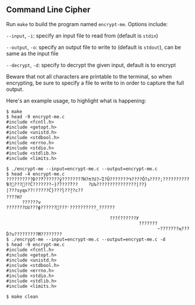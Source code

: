 ## Command Line Cipher

Run `make` to build the program named `encrypt-me`. Options include:

`--input`, `-i`: specify an input file to read from (default is `stdin`)

`--output`, `-o`: specify an output file to write to (default is `stdout`), can be same as the input file

`--decrypt`, `-d`: specify to decrypt the given input, default is to encrypt

Beware that not all characters are printable to the terminal, so when encrypting, be sure to specify a file to write to in order to capture the full output.

Here's an example usage, to highlight what is happening:

```
$ make
$ head -9 encrypt-me.c
#include <fcntl.h>
#include <getopt.h>
#include <unistd.h>
#include <stdbool.h>
#include <errno.h>
#include <stdio.h>
#include <stdlib.h>
#include <limits.h>

$ ./encrypt-me --input=encrypt-me.c --output=encrypt-me.c
$ head -4 encrypt-me.c
??????????Đ??ް???????ÿ????????Ή?π?Մ?ِ~Ί?Ǔ???????֏????Ő?ܪ????;??????????Ɓ?׈???΀??Č???????~}?ؑ?????̔??	?Ŀƕ???????????????|??}
|???syqx??!?????Ć}???ļ??̧??c??
????Η?
      ??????ν
???????ǅ???ф??????׉???ʳ??????????_??????

                                       ???ſ??????У
                                                  ???????
                                                         ~???????ӎ???Ď?ʋ?????????Ħ????????
$ ./encrypt-me --input=encrypt-me.c --output=encrypt-me.c -d
$ head -9 encrypt-me.c
#include <fcntl.h>
#include <getopt.h>
#include <unistd.h>
#include <stdbool.h>
#include <errno.h>
#include <stdio.h>
#include <stdlib.h>
#include <limits.h>

$ make clean
```
